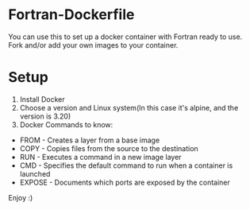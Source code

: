 # Fortran-Dockerfile
You can use this to set up a docker container with Fortran ready to use. Fork and/or add your own images to your container.


# Setup
1. Install Docker
2. Choose a version and Linux system(In this case it's alpine, and the version is 3.20)
3. Docker Commands to know:
<ul>
  <li>  FROM - Creates a layer from a base image</li>
  <li>COPY - Copies files from the source to the destination</li>
  <li>RUN - Executes a command in a new image layer</li>
  <li>CMD - Specifies the default command to run when a container is launched</li>
  <li>EXPOSE - Documents which ports are exposed by the container</li>
</ul>

 Enjoy :)
